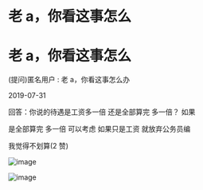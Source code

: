 # 老 a，你看这事怎么

# 老 a，你看这事怎么

(提问)匿名用户 : 老 a，你看这事怎么办

2019-07-31

回答：你说的待遇是工资多一倍 还是全部算完 多一倍？ 如果

是全部算完 多一倍 可以考虑 如果只是工资 就放弃公务员编

我觉得不划算(2 赞)

![image](img/Image_088.png)

![image](img/Image_089.png)